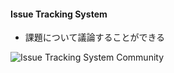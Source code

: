 #### Issue Tracking System
- 課題について議論することができる

![Issue Tracking System Community](./resources/issuescomment.png)
